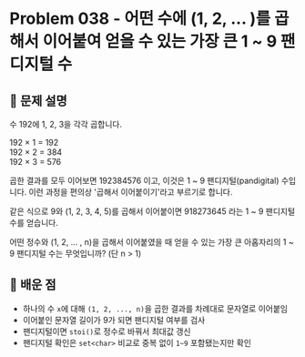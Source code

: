 # Problem 038 - 어떤 수에 (1, 2, ... )를 곱해서 이어붙여 얻을 수 있는 가장 큰 1 ~ 9 팬디지털 수 
 
## 📝 문제 설명  
수 192에 1, 2, 3을 각각 곱합니다.  
  
192 × 1 = 192  
192 × 2 = 384  
192 × 3 = 576  
  
곱한 결과를 모두 이어보면 192384576 이고, 이것은 1 ~ 9 팬디지털(pandigital) 수입니다. 이런 과정을 편의상 '곱해서 이어붙이기'라고 부르기로 합니다.  
  
같은 식으로 9와 (1, 2, 3, 4, 5)를 곱해서 이어붙이면 918273645 라는 1 ~ 9 팬디지털 수를 얻습니다.  
  
어떤 정수와 (1, 2, ... , n)을 곱해서 이어붙였을 때 얻을 수 있는 가장 큰 아홉자리의 1 ~ 9 팬디지털 수는 무엇입니까? (단 n > 1)

## 🧠 배운 점  

- 하나의 수 `x`에 대해 `(1, 2, ..., n)`을 곱한 결과를 차례대로 문자열로 이어붙임  
- 이어붙인 문자열 길이가 9가 되면 팬디지털 여부를 검사  
- 팬디지털이면 `stoi()`로 정수로 바꿔서 최대값 갱신    
- 팬디지털 확인은 `set<char>` 비교로 중복 없이 `1~9` 포함됐는지만 확인  

